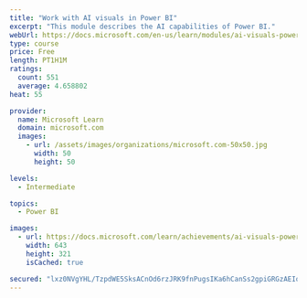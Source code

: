 ```yaml
---
title: "Work with AI visuals in Power BI"
excerpt: "This module describes the AI capabilities of Power BI."
webUrl: https://docs.microsoft.com/en-us/learn/modules/ai-visuals-power-bi/
type: course
price: Free
length: PT1H1M
ratings:
  count: 551
  average: 4.658802
heat: 55

provider:
  name: Microsoft Learn
  domain: microsoft.com
  images:
    - url: /assets/images/organizations/microsoft.com-50x50.jpg
      width: 50
      height: 50

levels:
  - Intermediate

topics:
  - Power BI

images:
  - url: https://docs.microsoft.com/learn/achievements/ai-visuals-power-bi-social.png
    width: 643
    height: 321
    isCached: true

secured: "lxz0NVgYHL/TzpdWE5SksACnOd6rzJRK9fnPugsIKa6hCanSs2gpiGRGzAEIqiZTPrVfzQ0bpj5ObMns29bjDPP3K/alxIXJES2Gbb/ptllm3NAkOC/3bAI9Vj/r2yoJ8MTIiSGuxDgrKMNKeYIYBnyEHOVv1VKNzGu2JyXWCnCgyoG8k1MpipWy98TrS7M76ZZlTm/0fban0tvYVvlJ1qdfpMVC2Z3K2SD/LVSUQfsw9V5afN0jJHMhuUQWLMAJlCj6tsvNwRaUbp+5130vu/i5IWaPC17C9D4hb7eUp9niLF0qgwLDTfXo2IODkmDJeKBedptXMDN+NZpNUCXa3ZOVIggcKzWP20MIJiY1PvMHHhM0qSuL5vispFabFPW7AOysDkyexXdVwu4tncR+d8dUKV3K1l71ggV32L/OoR0=;9p4sBjvm4WZf1Bt3d45ixg=="
---
```


